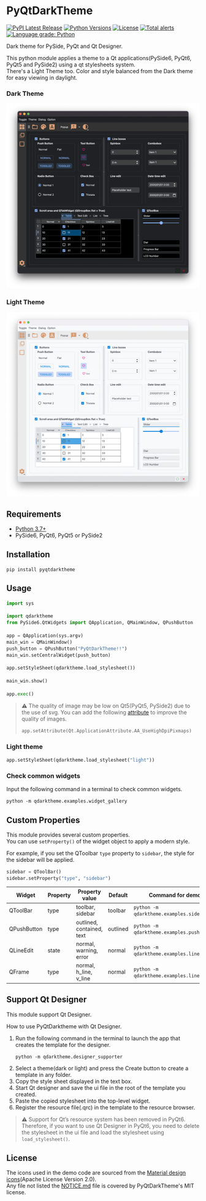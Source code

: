 PyQtDarkTheme
=============
[![PyPI Latest Release](https://img.shields.io/pypi/v/pyqtdarktheme.svg)](https://pypi.org/project/pyqtdarktheme/)
[![Python Versions](https://img.shields.io/pypi/pyversions/pyqtdarktheme.svg)](https://pypi.org/project/pyqtdarktheme/)
[![License](https://img.shields.io/github/license/5yutan5/PyQtDarkTheme)](https://github.com/5yutan5/PyQtDarkTheme/blob/main/LICENSE)
[![Total alerts](https://img.shields.io/lgtm/alerts/g/5yutan5/PyQtDarkTheme.svg?logo=lgtm&logoWidth=18)](https://lgtm.com/projects/g/5yutan5/PyQtDarkTheme/alerts/)
[![Language grade: Python](https://img.shields.io/lgtm/grade/python/g/5yutan5/PyQtDarkTheme.svg?logo=lgtm&logoWidth=18)](https://lgtm.com/projects/g/5yutan5/PyQtDarkTheme/context:python)

Dark theme for PySide, PyQt and Qt Designer.

This python module applies a theme to a Qt applications(PySide6, PyQt6, PyQt5 and PySide2) using a qt stylesheets system.  
There's a Light Theme too. Color and style balanced from the Dark theme for easy viewing in daylight.

### Dark Theme
![widget_gallery_dark_theme](https://raw.githubusercontent.com/5yutan5/PyQtDarkTheme/main/images/widget_gallery_dark.png)

### Light Theme
![widget_gallery_light_them](https://raw.githubusercontent.com/5yutan5/PyQtDarkTheme/main/images/widget_gallery_light.png)

## Requirements

- [Python 3.7+](https://www.python.org/downloads/release/python-396/)
- PySide6, PyQt6, PyQt5 or PySide2

## Installation

```plaintext
pip install pyqtdarktheme
```

## Usage

```Python
import sys

import qdarktheme
from PySide6.QtWidgets import QApplication, QMainWindow, QPushButton

app = QApplication(sys.argv)
main_win = QMainWindow()
push_button = QPushButton("PyQtDarkTheme!!")
main_win.setCentralWidget(push_button)

app.setStyleSheet(qdarktheme.load_stylesheet())

main_win.show()

app.exec()

```

> ⚠ The quality of image may be low on Qt5(PyQt5, PySide2) due to the use of svg.
You can add the following [attribute](https://doc.qt.io/qt-5/qt.html#ApplicationAttribute-enum) to improve the quality of images.
> ```Python
> app.setAttribute(Qt.ApplicationAttribute.AA_UseHighDpiPixmaps)
> ```

### Light theme

```Python
app.setStyleSheet(qdarktheme.load_stylesheet("light"))
```

### Check common widgets

Input the following command in a terminal to check common widgets.

```plaintext
python -m qdarktheme.examples.widget_gallery
```

## Custom Properties

This module provides several custom properties.  
You can use `setProperty()` of the widget object to apply a modern style.

For example, if you set the QToolbar `type` property to `sidebar`, the style for the sidebar will be applied.

```Python
sidebar = QToolBar()
sidebar.setProperty("type", "sidebar")
```

| Widget      | Property | Property value            | Default  | Command for demo                           |
|-------------|----------|---------------------------|----------|--------------------------------------------|
| QToolBar    | type     | toolbar, sidebar          | toolbar  | `python -m qdarktheme.examples.sidebar`    |
| QPushButton | type     | outlined, contained, text | outlined | `python -m qdarktheme.examples.pushbutton` |
| QLineEdit   | state    | normal, warning, error    | normal   | `python -m qdarktheme.examples.lineedit`   |
| QFrame      | type     | normal, h_line, v_line    | normal   | `python -m qdarktheme.examples.line`       |

## Support Qt Designer

This module support Qt Designer.

How to use PyQtDarktheme with Qt Designer.
1. Run the following command in the terminal to launch the app that creates the template for the designer.  
   ```plaintext
   python -m qdarktheme.designer_supporter
   ```
1. Select a theme(dark or light) and press the Create button to create a template in any folder.
1. Copy the style sheet displayed in the text box.
1. Start Qt designer and save the ui file in the root of the template you created.
1. Paste the copied stylesheet into the top-level widget.
1. Register the resource file(.qrc) in the template to the resource browser.

> ⚠ Support for Qt’s resource system has been removed in PyQt6. Therefore, if you want to use Qt Designer in PyQt6, you need to delete the stylesheet in the ui file and load the stylesheet using `load_stylesheet()`.

## License

The icons used in the demo code are sourced from the [Material design icons](https://fonts.google.com/icons)(Apache License Version 2.0).  
Any file not listed the [NOTICE.md](https://github.com/5yutan5/PyQtDarkTheme/blob/main/NOTICE.md) file is covered by PyQtDarkTheme's MIT license.